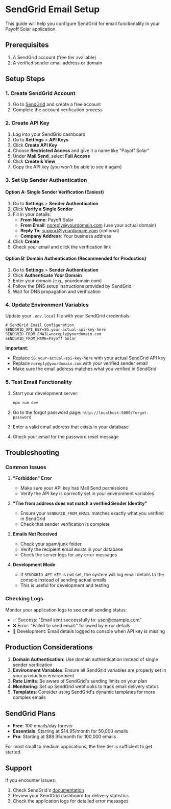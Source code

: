 # SendGrid Email Setup

This guide will help you configure SendGrid for email functionality in your Payoff Solar application.

## Prerequisites

1. A SendGrid account (free tier available)
2. A verified sender email address or domain

## Setup Steps

### 1. Create SendGrid Account

1. Go to [SendGrid](https://sendgrid.com/) and create a free account
2. Complete the account verification process

### 2. Create API Key

1. Log into your SendGrid dashboard
2. Go to **Settings** > **API Keys**
3. Click **Create API Key**
4. Choose **Restricted Access** and give it a name like "Payoff Solar"
5. Under **Mail Send**, select **Full Access**
6. Click **Create & View**
7. Copy the API key (you won't be able to see it again)

### 3. Set Up Sender Authentication

#### Option A: Single Sender Verification (Easiest)
1. Go to **Settings** > **Sender Authentication**
2. Click **Verify a Single Sender**
3. Fill in your details:
   - **From Name**: Payoff Solar
   - **From Email**: noreply@yourdomain.com (use your actual domain)
   - **Reply To**: support@yourdomain.com (optional)
   - **Company Address**: Your business address
4. Click **Create**
5. Check your email and click the verification link

#### Option B: Domain Authentication (Recommended for Production)
1. Go to **Settings** > **Sender Authentication**
2. Click **Authenticate Your Domain**
3. Enter your domain (e.g., yourdomain.com)
4. Follow the DNS setup instructions provided by SendGrid
5. Wait for DNS propagation and verification

### 4. Update Environment Variables

Update your `.env.local` file with your SendGrid credentials:

```env
# SendGrid Email Configuration
SENDGRID_API_KEY=SG.your-actual-api-key-here
SENDGRID_FROM_EMAIL=noreply@yourdomain.com
SENDGRID_FROM_NAME=Payoff Solar
```

**Important**: 
- Replace `SG.your-actual-api-key-here` with your actual SendGrid API key
- Replace `noreply@yourdomain.com` with your verified sender email
- Make sure the email address matches what you verified in SendGrid

### 5. Test Email Functionality

1. Start your development server:
   ```bash
   npm run dev
   ```

2. Go to the forgot password page: `http://localhost:5000/forgot-password`

3. Enter a valid email address that exists in your database

4. Check your email for the password reset message

## Troubleshooting

### Common Issues

1. **"Forbidden" Error**
   - Make sure your API key has Mail Send permissions
   - Verify the API key is correctly set in your environment variables

2. **"The from address does not match a verified Sender Identity"**
   - Ensure your `SENDGRID_FROM_EMAIL` matches exactly what you verified in SendGrid
   - Check that sender verification is complete

3. **Emails Not Received**
   - Check your spam/junk folder
   - Verify the recipient email exists in your database
   - Check the server logs for any error messages

4. **Development Mode**
   - If `SENDGRID_API_KEY` is not set, the system will log email details to the console instead of sending actual emails
   - This is useful for development and testing

### Checking Logs

Monitor your application logs to see email sending status:
- ✅ Success: "Email sent successfully to: user@example.com"
- ❌ Error: "Failed to send email:" followed by error details
- 📧 Development: Email details logged to console when API key is missing

## Production Considerations

1. **Domain Authentication**: Use domain authentication instead of single sender verification
2. **Environment Variables**: Ensure all SendGrid variables are properly set in your production environment
3. **Rate Limits**: Be aware of SendGrid's sending limits on your plan
4. **Monitoring**: Set up SendGrid webhooks to track email delivery status
5. **Templates**: Consider using SendGrid's dynamic templates for more complex emails

## SendGrid Plans

- **Free**: 100 emails/day forever
- **Essentials**: Starting at $14.95/month for 50,000 emails
- **Pro**: Starting at $89.95/month for 100,000 emails

For most small to medium applications, the free tier is sufficient to get started.

## Support

If you encounter issues:
1. Check SendGrid's [documentation](https://docs.sendgrid.com/)
2. Review your SendGrid dashboard for delivery statistics
3. Check the application logs for detailed error messages
